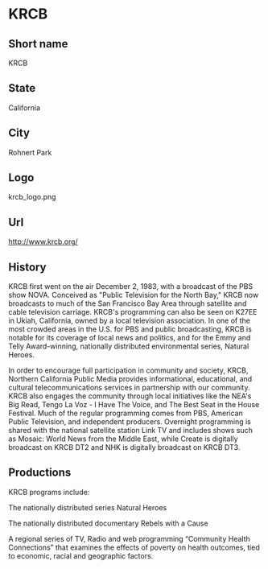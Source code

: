 # KRCB

## Short name

KRCB

## State

California

## City

Rohnert Park

## Logo

krcb_logo.png

## Url

http://www.krcb.org/

## History

KRCB first went on the air December 2, 1983, with a broadcast of
the PBS show NOVA. Conceived as "Public Television for the North Bay," KRCB
now broadcasts to much of the San Francisco Bay Area through satellite and cable
television carriage. KRCB's programming can also be seen on K27EE in Ukiah, California,
owned by a local television association. In one of the most crowded areas in the
U.S. for PBS and public broadcasting, KRCB is notable for its coverage of local
news and politics, and for the Emmy and Telly Award-winning, nationally distributed
environmental series, Natural Heroes.

In order to encourage full participation
in community and society, KRCB, Northern California Public Media provides informational,
educational, and cultural telecommunications services in partnership with our
community.  KRCB also engages the community through local initiatives like the
NEA's Big Read, Tengo La Voz - I Have The Voice, and The Best Seat in the House
Festival. Much of the regular programming comes from PBS, American Public Television,
and independent producers. Overnight programming is shared with the national satellite
station Link TV and includes shows such as Mosaic: World News from the Middle
East, while Create is digitally broadcast on KRCB DT2 and NHK is digitally broadcast
on KRCB DT3.


## Productions

KRCB programs include:

The nationally distributed series Natural Heroes

The nationally distributed documentary Rebels with a Cause

A regional series of TV, Radio and web programming “Community Health Connections” that examines
the effects of poverty on health outcomes, tied to economic, racial and geographic
factors. 

